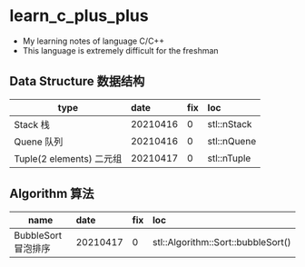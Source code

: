 # learn_c_plus_plus
- My learning notes of language C/C++
- This language is extremely difficult for the freshman


## Data Structure 数据结构

type|date|fix|loc|
---|:---|:---|:---|
Stack 栈|20210416|0|stl::nStack
Quene 队列|20210416|0|stl::nQuene
Tuple(2 elements) 二元组|20210417|0|stl::nTuple

## Algorithm 算法

name|date|fix|loc|
---|:---|:---|:---|
BubbleSort 冒泡排序|20210417|0|stl::Algorithm::Sort::bubbleSort()
